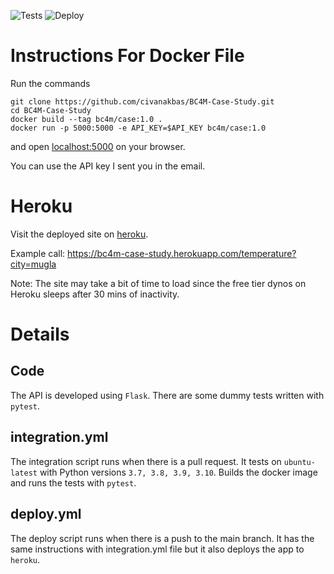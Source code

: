 ![Tests](https://github.com/civanakbas/BC4M-Case-Study/actions/workflows/integration.yml/badge.svg)
![Deploy](https://github.com/civanakbas/BC4M-Case-Study/actions/workflows/deploy.yml/badge.svg)


# Instructions For Docker File

Run the commands
```
git clone https://github.com/civanakbas/BC4M-Case-Study.git
cd BC4M-Case-Study
docker build --tag bc4m/case:1.0 .
docker run -p 5000:5000 -e API_KEY=$API_KEY bc4m/case:1.0
```
and open [localhost:5000](http://localhost:5000/) on your browser.

You can use the API key I sent you in the email.

# Heroku

Visit the deployed site on [heroku](https://bc4m-case-study.herokuapp.com/).

Example call: https://bc4m-case-study.herokuapp.com/temperature?city=mugla

Note: The site may take a bit of time to load since the free tier dynos on Heroku sleeps after 30 mins of inactivity.

# Details

## Code

The API is developed using ```Flask```. There are some dummy tests written with ```pytest```. 

## integration.yml

The integration script runs when there is a pull request. It tests on ```ubuntu-latest``` with Python versions ``` 3.7, 3.8, 3.9, 3.10 ```. Builds the docker image and runs the tests with ```pytest```.

## deploy.yml

The deploy script runs when there is a push to the main branch. It has the same instructions with integration.yml file but it also deploys the app to ```heroku```.
